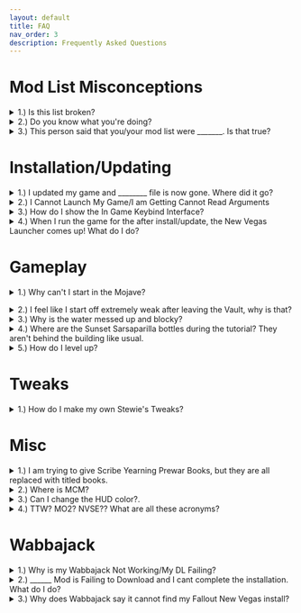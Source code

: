 ```yaml
---
layout: default
title: FAQ
nav_order: 3
description: Frequently Asked Questions
---
```


# **Mod List Misconceptions**
<details><summary>1.) Is this list broken?</summary>
While this list is not perfect, it is far from broken and is regularly maintained. At one point in time I could not have said this as confidently as I do now. From the days of our broken vortex packs we have come a long way in ensuring this is as stable and smooth as it can possibly be. In the end we have had numerous users report easily logging 50-100+ hours without save corrupts, crashes, or other issues. 
</details>
<details><summary>2.) Do you know what you're doing?</summary>
When I first started, I had zero clue as to the New Vegas modding environment. I used Project Nevada because I thought it was the cool all in one mod and pretty much did what everyone else does; just downloaded what looked cool. By a stroke of luck my collection rose into the top five most downloaded, endorsed, etc categories quickly, and with that I had to learn quickly. I have learned a lot in that time and I am still learning today, but can say that from the days of Vortex to now I definitely know much more than I did. XEdit is currently what I know the least about, but the team and myself are striving to fix that.
</details>
<details><summary>3.) This person said that you/your mod list were _______. Is that true?</summary>
Because of the infamy the vortex collections received, a lot of outdated information against the list and myself has been prevalent. I have been and will continue to be transparent about the content I put out and my modding competency. I would suggest doing your due diligence before allowing any party to sway your opinion. If you are reading this then that is probably the case.  
</details>


# **Installation/Updating**
<details>
<summary>1.) I updated my game and ________ file is now gone. Where did it go?</summary>

- **If the file did not come with the Wabbajack installation, then it will be deleted on the next update**
> **The main files are the libvorbis, libvorbisfile, libogg, Tale of Two Wastelands.7zip. BACK THESE UP BEFORE UPDATING & FOLLOW OUR [UPDATING GUIDE](https://github.com/TheMrNewVegas/TTWTrueVegas/wiki/Updating)**

> **libogg.dll comes from the Tale of Two Wastelands installer, not Steam. You will need to rerun the installer if you do not back it up.**
</details>

<details><summary>2.) I Cannot Launch My Game/I am Getting Cannot Read Arguments</summary>

- **Launch the game with New Vegas, NOT NVSE**

- **If this doesn't work, try verifying the integrity of FNV in steam**

- **If this does not work, go to your Fallout New Vegas steam folder (Which should be completely clean of any alterations)**

- **From there copy all of the files inside and paste them into your Stock Games folder**

- **Run the 4GB Patcher**

- **After this is done try to launch your game like normal**

~ Thank you to [Afro](https://www.youtube.com/channel/UC0AU8onc8vlBxm3jaqYlM0g) for this fix!

</details>

<details><summary>3.) How do I show the In Game Keybind Interface?</summary>

- **Just press the INSERT button on your keyboard to switch between the reshade and the controls overlay**
</details>

<details><summary>4.) When I run the game for the after install/update, the New Vegas Launcher comes up! What do I do?</summary>

- **This is normal for a new install/update. Your inis are regenerated for the modpack. Click Okay then close the launcher, DO NOT start the game this way. Run New Vegas again then click "Clear the read-only flag". You should only have to do this after a fresh install or update.**

![image](https://user-images.githubusercontent.com/114360108/202833132-911066e7-ef07-4b98-acaa-186d332faefc.png)

![image](https://user-images.githubusercontent.com/114360108/202833137-f244986c-0bd4-4745-b202-5bd3568965c6.png)


</details>



# **Gameplay**

<details><summary>1.) Why can't I start in the Mojave?</summary>

- **TL;DR at the end. Our original intention with this collection was to utilize the alternate start mod for NV considering how in depth and how much roleplay it adds. Also we wanted to give the player the choice of NV or FO3. Sadly it wasn't compatible with TTW and the only one that really is is TTW Quickstart, which jumps you straight into the capital. In addition this was best for how TTW/the mod list is balanced.**
> TL;DR: Balancing and mod incompatibilities</details>

<details><summary>2.) I feel like I start off extremely weak after leaving the Vault, why is that?</summary>

- **To put it into perspective; You're an 18 year old kid who just jumped out of the Vault and the only gun you've held so far shoots BBs. You probably stand a chance again mutated rats and roaches and maybe a raider or two. However, until you start getting more proficient with weapons and building into your characters levels more, the world is gonna punish you. If you feel like you've got to run away from a fight then you definitely should** </details>

<details><summary>3.) Why is the water messed up and blocky?</summary>

- **This is caused by an improperly set up ENB. The ENB is no longer supported as ReShade is installed. Please check the sidebar pertaining to the ENB.**</details>

<details><summary>4.) Where are the Sunset Sarsaparilla bottles during the tutorial? They aren't behind the building like usual.</summary>

- **Look to your left. You won't be shooting at the building anymore.**</details>

<details><summary>5.) How do I level up?</summary>

- **Sleep.**</details>

# **Tweaks**

<details><summary>1.) How do I make my own Stewie's Tweaks?</summary>

- **First try making the tweaks in game. If that doesn't work you can opt to delete the overwriting INI from True Vegas Resources. Just remember it comes back every update/make sure to backup your INI**</details>

# **Misc**

<details><summary>1.) I am trying to give Scribe Yearning Prewar Books, but they are all replaced with titled books.</summary>

- **Find the books in the AID section of your inventory, then hold left shift + left click on them. This should automatically convert the book to a Prewar book.** </details>

<details><summary>2.) Where is MCM?</summary>

- **Hit M after pausing the game.** </details>

<details><summary>3.) Can I change the HUD color?.</summary>

- **Yes. Hit N after pausing and you can adjust it from there.** </details>

<details><summary>4.) TTW? MO2? NVSE?? What are all these acronyms?</summary>

- **To save time and space, we sometimes use acronyms for words we're going to repeat a lot. Here is a non-exhaustive list of words.**

- TTW - Tale of Two Wastelands, the main mod this pack is built around. It combines Fallout 3 and Fallout New Vegas into one complete and seamless game!

- WJ - Wabbajack, the tool we use to automate the installation 

- FONV, NV, FO3 - Fallout New Vegas, New Vegas, Fallout 3. These are the games you need for the modpack 

- NVSE - New Vegas Script Extender, a mod that allows a lot of the game to be changed and really the core of most mods

- MO2 - Mod Organizer 2, the mod manager we use.
</details>


# **Wabbajack**

<details><summary>1.) Why is my Wabbajack Not Working/My DL Failing?</summary>

- **Try logging out of and back into your Nexus account in Wabbajack, then proceed with the download.**

<details><summary>Try the following</summary>
Your base game files don’t seem to match what Wabbajack expects to find. Verify your files through Steam via following these steps:

1. Close Wabbajack
2. Open your Steam Library tab
3. Right click the game title that you are modding
4. Select Properties
5. Select Local Files
6. Select Verify Integrity of Local Files
7. Launch Wabbajack
</details>

- **If doing this does not work send us your Wabbajack log in #ttw-help**</details>

<details><summary>2.) ______ Mod is Failing to Download and I cant complete the installation. What do I do?</summary>

- **Find your mod that is failing from the list below (Click the arrow to expand)**

<details>
<summary>Manual Downloads</summary>

**Dragbody’s**

[An NPC Overhaul](http://www.mediafire.com/file/qucw6ib5uk22boj/AnNPCOverhaul.rar/file)

[BOS Reforged](http://www.mediafire.com/file/xvt9rte2yk9stc1/BrotherhoodReforged.rar/file)

[NCR Ultimate Overhaul](http://www.mediafire.com/download/omka83jygvx0qon/NCRUltimateOverhaul.rar/file)

[Great Khans](http://www.mediafire.com/file/4hpy776vizmmh2z/GreaterKhansOverhaul.rar/file)

[Powder Gangers](http://www.mediafire.com/file/83zg3u81ibkad4t/PowderGangerOverhaul.rar/file)

[Boomers Go Boom](http://www.mediafire.com/file/j7xthhc3rqg8n2i/BoomersGoBoom.rar/file)

[We Are Legion](http://www.mediafire.com/file/5h8tl8s2urhbka2/WeAreLegionBETA.rar/file)

**Eddoursul**

[Enhanced Vision](https://eddoursul.win/download/247)

[Bottle Rinse Repeat](https://eddoursul.win/download/378)

[Bottle, Rinse, Repeat TTW Patch](https://eddoursul.win/download/369)

__**Other**__

[DarnUI](https://www.moddb.com/downloads/start/236022)

**[TTW 3.3.2 Hotfix](https://cdn.discordapp.com/attachments/267355049666019329/1003041304252534814/TTW_3.3.2_Hotfix.zip)**

**[Tammers NIF Bashed Armor 4.2](https://drive.google.com/file/d/1m3LUeY-z_Fm_S9MayG41ZUw-jgvrJkVu/edit)**

**[VUI+](https://www.moddb.com/downloads/start/128019?referer=https%3A%2F%2Fvivanewvegas.github.io%2F)**

**[Tuxek's Lil Bits](https://www.mediafire.com/file/7vxmk2o1u824l5k/TuxekLilBitsV2.1.7z/file)**

</details>

- **Take the zip file you download and throw it into your Capital Punishment/Downloads folder**
- **Start Wabbajack up again and restart the Capital Punishment installation**
</details>

<details><summary>3.) Why does Wabbajack say it cannot find my Fallout New Vegas install?</summary>

- **This usually happens when the game is moved to another folder than Wabbajack was originally ran with. Go to C:\Users\YOURUSERNAME\AppData\Local and delete the Wabbajack folder. This will clear the settings and regenerate the next time Wabbajack is ran.**

